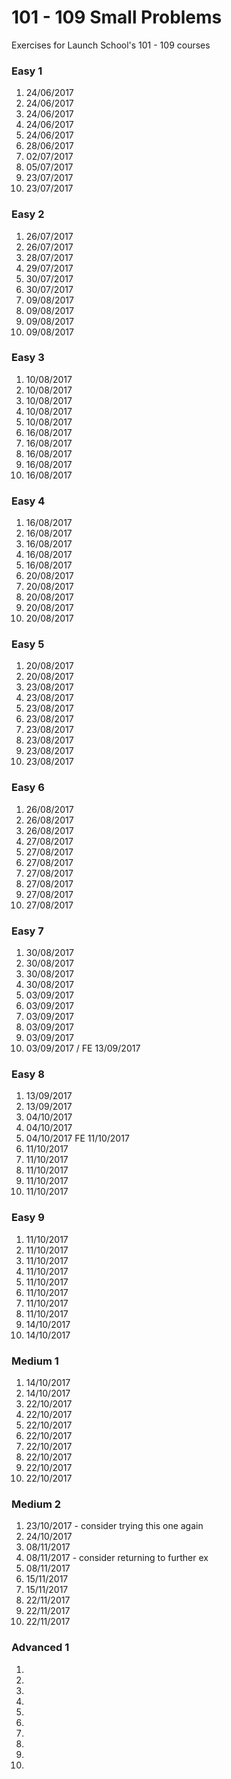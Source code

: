 # 101 - 109 Small Problems

Exercises for Launch School's 101 - 109 courses

### Easy 1

1. 24/06/2017
2. 24/06/2017
3. 24/06/2017
4. 24/06/2017
5. 24/06/2017
6. 28/06/2017
7. 02/07/2017
8. 05/07/2017
9. 23/07/2017
10. 23/07/2017

### Easy 2

1. 26/07/2017
2. 26/07/2017
3. 28/07/2017
4. 29/07/2017
5. 30/07/2017
6. 30/07/2017
7. 09/08/2017
8. 09/08/2017
9. 09/08/2017
10. 09/08/2017

### Easy 3

1. 10/08/2017
2. 10/08/2017
3. 10/08/2017
4. 10/08/2017
5. 10/08/2017
6. 16/08/2017
7. 16/08/2017
8. 16/08/2017
9. 16/08/2017
10. 16/08/2017

### Easy 4

1. 16/08/2017
2. 16/08/2017
3. 16/08/2017
4. 16/08/2017
5. 16/08/2017
6. 20/08/2017
7. 20/08/2017
8. 20/08/2017
9. 20/08/2017
10. 20/08/2017

### Easy 5

1. 20/08/2017
2. 20/08/2017
3. 23/08/2017
4. 23/08/2017
5. 23/08/2017
6. 23/08/2017
7. 23/08/2017
8. 23/08/2017
9. 23/08/2017
10. 23/08/2017

### Easy 6

1. 26/08/2017
2. 26/08/2017
3. 26/08/2017
4. 27/08/2017
5. 27/08/2017
6. 27/08/2017
7. 27/08/2017
8. 27/08/2017
9. 27/08/2017
10. 27/08/2017

### Easy 7

1. 30/08/2017
2. 30/08/2017
3. 30/08/2017
4. 30/08/2017
5. 03/09/2017
6. 03/09/2017
7. 03/09/2017
8. 03/09/2017
9. 03/09/2017
10. 03/09/2017 / FE 13/09/2017

### Easy 8

1. 13/09/2017
2. 13/09/2017
3. 04/10/2017
4. 04/10/2017
5. 04/10/2017 FE 11/10/2017
6. 11/10/2017
7. 11/10/2017
8. 11/10/2017
9. 11/10/2017
10. 11/10/2017

### Easy 9

1. 11/10/2017
2. 11/10/2017
3. 11/10/2017
4. 11/10/2017
5. 11/10/2017
6. 11/10/2017
7. 11/10/2017
8. 11/10/2017
9. 14/10/2017
10. 14/10/2017

### Medium 1

1. 14/10/2017
2. 14/10/2017
3. 22/10/2017
4. 22/10/2017
5. 22/10/2017
6. 22/10/2017
7. 22/10/2017
8. 22/10/2017
9. 22/10/2017
10. 22/10/2017

### Medium 2

1. 23/10/2017 - consider trying this one again
2. 24/10/2017
3. 08/11/2017
4. 08/11/2017 - consider returning to further ex
5. 08/11/2017
6. 15/11/2017
7. 15/11/2017
8. 22/11/2017
9. 22/11/2017
10. 22/11/2017

### Advanced 1

1.
2.
3.
4.
5.
6.
7.
8.
9.
10.
